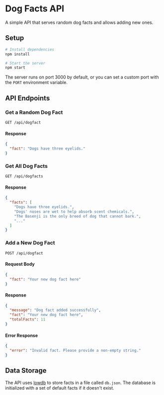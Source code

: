 # Dog Facts API

A simple API that serves random dog facts and allows adding new ones.

## Setup

```bash
# Install dependencies
npm install

# Start the server
npm start
```

The server runs on port 3000 by default, or you can set a custom port with the `PORT` environment variable.

## API Endpoints

### Get a Random Dog Fact

```
GET /api/dogfact
```

#### Response

```json
{
  "fact": "Dogs have three eyelids."
}
```

### Get All Dog Facts

```
GET /api/dogfacts
```

#### Response

```json
{
  "facts": [
    "Dogs have three eyelids.",
    "Dogs' noses are wet to help absorb scent chemicals.",
    "The Basenji is the only breed of dog that cannot bark.",
    "..."
  ]
}
```

### Add a New Dog Fact

```
POST /api/dogfact
```

#### Request Body

```json
{
  "fact": "Your new dog fact here"
}
```

#### Response

```json
{
  "message": "Dog fact added successfully",
  "fact": "Your new dog fact here",
  "totalFacts": 11
}
```

#### Error Response

```json
{
  "error": "Invalid fact. Please provide a non-empty string."
}
```

## Data Storage

The API uses [lowdb](https://github.com/typicode/lowdb) to store facts in a file called `db.json`. The database is initialized with a set of default facts if it doesn't exist.